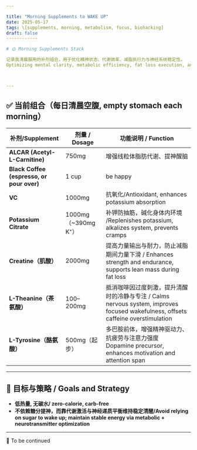 ```yaml
---

title: "Morning Supplements to WAKE UP"
date: 2025-05-17
tags: \[supplements, morning, metabolism, focus, biohacking]
draft: false
------------

# 🌞 Morning Supplements Stack

记录我清晨服用的补剂组合，用于优化精神状态、代谢效率、减脂执行力与神经系统稳定性。
Optimizing mental clarity, metabolic efficiency, fat loss execution, and nervous system balance.



---
```


## ✅ 当前组合（每日清晨空腹, empty stomach each morning）

| 补剂/Supplement                           | 剂量 / Dosage                | 功能说明 / Function                   |
| ------------------------------ | ------------------ | ---------------------- |
| **ALCAR (Acetyl-L-Carnitine)** | 750mg              | 增强线粒体脂肪代谢、提神醒脑 | / Enhances mitochondrial fat metabolism and boosts mental clarity
| **Black Coffee (espresso, or pour over)**          | 1 cup  | be happy |
| **VC**                   | 1000mg             | 抗氧化/Antioxidant, enhances potassium absorption     |
| **Potassium Citrate**          | 1000mg（\~390mg K⁺） | 补钾防抽筋，碱化身体内环境  /Replenishes potassium, alkalizes system, prevents cramps        |
| **Creatine（肌酸）**               | 2000mg                 | 提高力量输出与耐力，防止减脂期间力量下滑 / Enhances strength and endurance, supports lean mass during fat loss   |
| **L-Theanine（茶氨酸）** | 100–200mg | 抵消咖啡因过度刺激，提升清醒时的冷静与专注  / Calms nervous system, improves focused wakefulness, offsets caffeine overstimulation |
| **L-Tyrosine（酪氨酸）** | 500mg（起步） | 多巴胺前体，增强精神驱动力、抗疲劳与注意力强度 Dopamine precursor, enhances motivation and attention span|

---

## 🧠 目标与策略 / Goals and Strategy

* **低热量, 无碳水/ zero-calorie, carb-free**
* **不依赖糖分提神，而靠代谢激活与神经递质平衡维持稳定清醒/Avoid relying on sugar to wake up; maintain stable energy via metabolic + neurotransmitter optimization**

---

📘 To be continued
